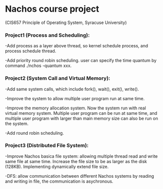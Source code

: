 # Nachos course project 
(CIS657 Principle of Operating System, Syracuse University)

### Project1 (Process and Scheduling): 

-Add process as a layer above thread, so kernel schedule process, and process schedule thread.

-Add priority round robin scheduling. user can specify the time quantum by command ./nchos -quantum xxx.
          
### Project2 (System Call and Virtual Memory): 

-Add same system calls, which include fork(), wait(), exit(), write().

-Improve the system to allow multiple user program run at same time.

-Improve the memory allocation system. Now the system run with real virtual memory system. Multiple user program can be run at same time, and multiple user program with larger than main memory size can also be run on the system.

-Add round robin scheduling.

### Project3 (Distributed File System): 

-Improve Nachos basica file system: allowing multiple thread read and write same file at same time. Increase the file size to be as larger as the disk (128KB). Implementing dynamically extend file size.

-DFS: allow communication between different Nachos systems by reading and writing in file, the communication is asychronous.
